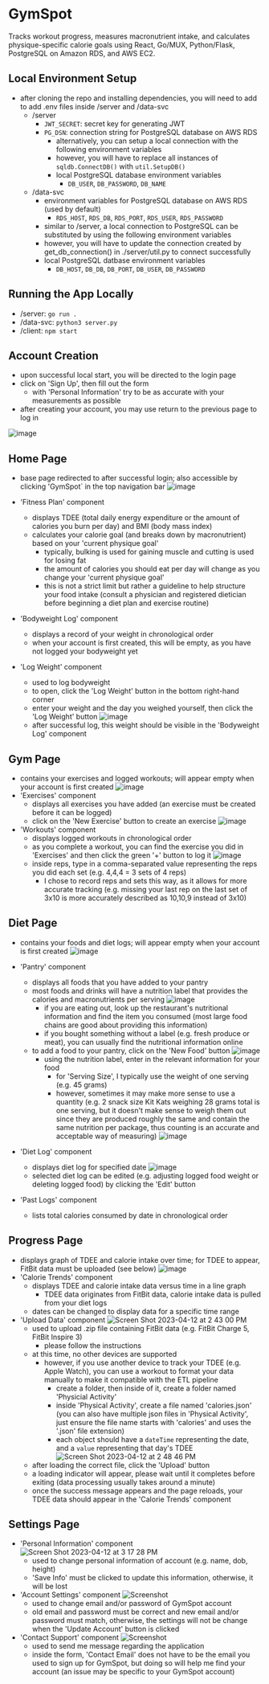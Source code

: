 # GymSpot
Tracks workout progress, measures macronutrient intake, and calculates physique-specific calorie goals using React, Go/MUX, Python/Flask, PostgreSQL on Amazon RDS, and AWS EC2.

## Local Environment Setup
- after cloning the repo and installing dependencies, you will need to add to add .env files inside /server and /data-svc
  - /server
    - `JWT_SECRET`: secret key for generating JWT
    - `PG_DSN`: connection string for PostgreSQL database on AWS RDS
      - alternatively, you can setup a local connection with the following environment variables
      - however, you will have to replace all instances of `sqldb.ConnectDB()` with `util.SetupDB()`
      - local PostgreSQL database environment variables
        - `DB_USER`, `DB_PASSWORD`, `DB_NAME`
  - /data-svc
    - environment variables for PostgreSQL database on AWS RDS (used by default)
      - `RDS_HOST`, `RDS_DB`, `RDS_PORT`, `RDS_USER`, `RDS_PASSWORD`
    - similar to /server, a local connection to PostgreSQL can be substituted by using the following environment variables
    - however, you will have to update the connection created by get_db_connection() in ./server/util.py to connect successfully
    - local PostgreSQL datbase environment variables
      - `DB_HOST`, `DB_DB`, `DB_PORT`, `DB_USER`, `DB_PASSWORD`

## Running the App Locally
- /server: `go run .`
- /data-svc: `python3 server.py`
- /client: `npm start`

## Account Creation
- upon successful local start, you will be directed to the login page
- click on 'Sign Up', then fill out the form
  - with 'Personal Information' try to be as accurate with your measurements as possible
- after creating your account, you may use return to the previous page to log in

![image](https://user-images.githubusercontent.com/130605175/231585340-d55f7dba-088e-43dd-9969-2a1879b44180.png)


## Home Page
- base page redirected to after successful login; also accessible by clicking 'GymSpot` in the top navigation bar
![image](https://user-images.githubusercontent.com/130605175/231585918-067984dd-5799-4647-b70e-3dc26bc15153.png)

- 'Fitness Plan' component
  - displays TDEE (total daily energy expenditure or the amount of calories you burn per day) and BMI (body mass index)
  - calculates your calorie goal (and breaks down by macronutrient) based on your 'current physique goal'
    - typically, bulking is used for gaining muscle and cutting is used for losing fat
    - the amount of calories you should eat per day will change as you change your 'current physique goal'
    - this is not a strict limit but rather a guideline to help structure your food intake (consult a physician and registered dietician before beginning a diet plan and exercise routine)
- 'Bodyweight Log' component
  - displays a record of your weight in chronological order
  - when your account is first created, this will be empty, as you have not logged your bodyweight yet
- 'Log Weight' component
  - used to log bodyweight
  - to open, click the 'Log Weight' button in the bottom right-hand corner
  - enter your weight and the day you weighed yourself, then click the 'Log Weight' button
![image](https://user-images.githubusercontent.com/130605175/231590741-6c4ccfba-ae20-4e5d-a30c-d4b983415682.png)
  - after successful log, this weight should be visible in the 'Bodyweight Log' component
  
  
## Gym Page
- contains your exercises and logged workouts; will appear empty when your account is first created
![image](https://user-images.githubusercontent.com/130605175/231587828-fbff50bd-5491-460f-9435-902a6bc299b3.png)
- 'Exercises' component
  - displays all exercises you have added (an exercise must be created before it can be logged)
  - click on the 'New Exercise' button to create an exercise
  ![image](https://user-images.githubusercontent.com/130605175/231597517-459fc6bf-8d83-4497-b20b-95082328f981.png)
- 'Workouts' component
  - displays logged workouts in chronological order
  - as you complete a workout, you can find the exercise you did in 'Exercises' and then click the green '+' button to log it
  ![image](https://user-images.githubusercontent.com/130605175/231597801-e7385955-fd1e-424d-82d4-11009f31025f.png)
  - inside reps, type in a comma-separated value representing the reps you did each set (e.g. 4,4,4 = 3 sets of 4 reps)
    - I chose to record reps and sets this way, as it allows for more accurate tracking (e.g. missing your last rep on the last set of 3x10 is more accurately described as 10,10,9 instead of 3x10)

## Diet Page
- contains your foods and diet logs; will appear empty when your account is first created
![image](https://user-images.githubusercontent.com/130605175/231588617-8a1a1452-5a1f-43c5-8d3e-cd86e2d68f8c.png)

- 'Pantry' component
  - displays all foods that you have added to your pantry
  - most foods and drinks will have a nutrition label that provides the calories and macronutrients per serving
  ![image](https://user-images.githubusercontent.com/130605175/231595845-a56b489c-b547-4852-8d75-79a5f6c3cbe2.png)
    - if you are eating out, look up the restaurant's nutritional information and find the item you consumed (most large food chains are good about providing this information)
    - if you bought something without a label (e.g. fresh produce or meat), you can usually find the nutritional information online
  - to add a food to your pantry, click on the 'New Food' button
  ![image](https://user-images.githubusercontent.com/130605175/231595946-4980968f-1fc4-4519-9061-698c757f7bf1.png)
    - using the nutrition label, enter in the relevant information for your food
      - for 'Serving Size', I typically use the weight of one serving (e.g. 45 grams)
      - however, sometimes it may make more sense to use a quantity (e.g. 2 snack size Kit Kats weighing 28 grams total is one serving, but it doesn't make sense to weigh them out since they are produced roughly the same and contain the same nutrition per package, thus counting is an accurate and acceptable way of measuring)
      ![image](https://user-images.githubusercontent.com/130605175/231596890-741f9abf-aab1-43e0-ba00-d164e9520a80.png)

- 'Diet Log' component
  - displays diet log for specified date
  ![image](https://user-images.githubusercontent.com/130605175/231594539-28f1f791-8be3-449a-96f9-e1835a6eb597.png)
  - selected diet log can be edited (e.g. adjusting logged food weight or deleting logged food) by clicking the 'Edit' button
- 'Past Logs' component
  - lists total calories consumed by date in chronological order

## Progress Page
- displays graph of TDEE and calorie intake over time; for TDEE to appear, FitBit data must be uploaded (see below)
![image](https://user-images.githubusercontent.com/130605175/231589003-7b2a3ef0-bdfb-4931-8010-0ab426d9c602.png)
- 'Calorie Trends' component
  - displays TDEE and calorie intake data versus time in a line graph
    - TDEE data originates from FitBit data, calorie intake data is pulled from your diet logs
  - dates can be changed to display data for a specific time range
- 'Upload Data' component
![Screen Shot 2023-04-12 at 2 43 00 PM](https://user-images.githubusercontent.com/130605175/231592590-896a5069-a2b3-4ee8-8299-accdf628c202.png)
  - used to upload .zip file containing FitBit data (e.g. FitBit Charge 5, FitBit Inspire 3)
    - please follow the instructions
  - at this time, no other devices are supported
    - however, if you use another device to track your TDEE (e.g. Apple Watch), you can use a workout to format your data manually to make it compatible with the ETL pipeline
      - create a folder, then inside of it, create a folder named 'Physicial Activity'
      - inside 'Physical Activity', create a file named 'calories.json' (you can also have multiple json files in 'Physical Activity', just ensure the file name starts with 'calories' and uses the '.json' file extension)
      - each object should have a `dateTime` representing the date, and a `value` representing that day's TDEE
      ![Screen Shot 2023-04-12 at 2 48 46 PM](https://user-images.githubusercontent.com/130605175/231593633-388a208c-b0f9-4e8a-bb48-6e444ac0fb08.png)
  - after loading the correct file, click the 'Upload' button
  - a loading indicator will appear, please wait until it completes before exiting (data processing usually takes around a minute)
  - once the success message appears and the page reloads, your TDEE data should appear in the 'Calorie Trends' component

## Settings Page
- 'Personal Information' component
![Screen Shot 2023-04-12 at 3 17 28 PM](https://user-images.githubusercontent.com/130605175/231598450-734896ea-0f8d-4c6a-ad47-7f43d320ed53.png)
  - used to change personal information of account (e.g. name, dob, height)
  - 'Save Info' must be clicked to update this information, otherwise, it will be lost
- 'Account Settings' component
![Screenshot](https://user-images.githubusercontent.com/130605175/231590007-cb2f133d-7cf1-4070-9122-1af7a4bd86e4.png)
  - used to change email and/or password of GymSpot account
  - old email and password must be correct and new email and/or password must match, otherwise, the settings will not be change when the 'Update Account' button is clicked
- 'Contact Support' component
![Screenshot](https://user-images.githubusercontent.com/130605175/231590235-58d1f631-67c4-4ad8-bb93-f5780c34ac09.png)
  - used to send me message regarding the application
  - inside the form, 'Contact Email' does not have to be the email you used to sign up for GymSpot, but doing so will help me find your account (an issue may be specific to your GymSpot account)



  
  
  
  
  

